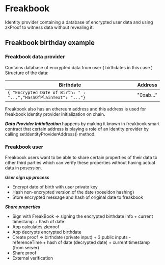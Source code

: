 # Freakbook

Identity provider containing a database of encrypted user data and using zkProof to witness data without revealing it.

## Freakbook birthday example

### Freakbook data provider

Contains database of encrypted data from user ( birthdates in this case )
Structure of the data: 

| Birthdate                                                             | Address   |
|-----------------------------------------------------------------------|-----------|
| ```{ "Encrypted Date of Birth: " : "...","HashOfPlainText": "..."}``` | "0xab..." |

Freakbook also has an ethereum address and this address is used for freakbook identity provider initialization on chain.

***Data Provider Initialization*** happens by making it known in freakbook smart contract that certain address is playing a role of an identity provider by calling setIdentityProviderAddress() method.

### Freakbook user

Freakbook users want to be able to share certain properties of their data to other third parties which can verify these properties without having actual data in posession.

***User sign up process***
- Encrypt date of birth with user private key
- Hash non-encrypted version of the date (poseidon hashing)
- Store encrypted message and hash of original date to freakbook

***Share properties***
- Sign with FreakBook => signing the encrypted birthdate info + current timestamp + hash of date
- App calculates zkproof
- App decrypts encrypted birthdate
- Create proof => birthdate (private input) + 3 public inputs - referenceTime + hash of date (decrypted date) + current timestamp (from server)
- Share proof
- External verification

